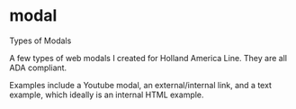 # modal
Types of Modals

A few types of web modals I created for Holland America Line. They are all ADA compliant.

Examples include a Youtube modal, an external/internal link, and a text example, which ideally is an internal HTML example.

